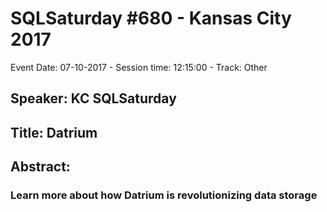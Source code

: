 # SQLSaturday #680 - Kansas City 2017
Event Date: 07-10-2017 - Session time: 12:15:00 - Track: Other
## Speaker: KC SQLSaturday
## Title: Datrium
## Abstract:
### Learn more about how Datrium is revolutionizing data storage
